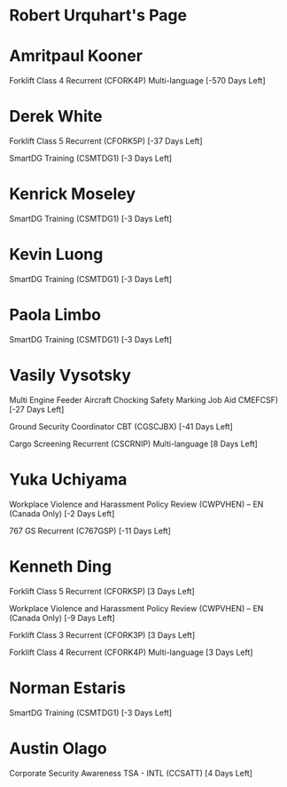 # Robert Urquhart's Page




# Amritpaul Kooner


Forklift Class 4 Recurrent (CFORK4P) Multi-language [-570 Days Left]



# Derek White


Forklift Class 5 Recurrent (CFORK5P) [-37 Days Left]

SmartDG Training (CSMTDG1) [-3 Days Left]



# Kenrick Moseley


SmartDG Training (CSMTDG1) [-3 Days Left]



# Kevin Luong


SmartDG Training (CSMTDG1) [-3 Days Left]



# Paola Limbo


SmartDG Training (CSMTDG1) [-3 Days Left]



# Vasily Vysotsky


Multi Engine Feeder Aircraft Chocking Safety Marking Job Aid  CMEFCSF) [-27 Days Left]

Ground Security Coordinator CBT (CGSCJBX) [-41 Days Left]

Cargo Screening Recurrent (CSCRNIP) Multi-language [8 Days Left]



# Yuka Uchiyama


Workplace Violence and Harassment Policy Review (CWPVHEN) – EN (Canada Only) [-2 Days Left]

767 GS Recurrent (C767GSP) [-11 Days Left]



# Kenneth Ding


Forklift Class 5 Recurrent (CFORK5P) [3 Days Left]

Workplace Violence and Harassment Policy Review (CWPVHEN) – EN (Canada Only) [-9 Days Left]

Forklift Class 3 Recurrent (CFORK3P) [3 Days Left]

Forklift Class 4 Recurrent (CFORK4P) Multi-language [3 Days Left]



# Norman Estaris


SmartDG Training (CSMTDG1) [-3 Days Left]



# Austin Olago


Corporate Security Awareness TSA - INTL (CCSATT) [4 Days Left]



